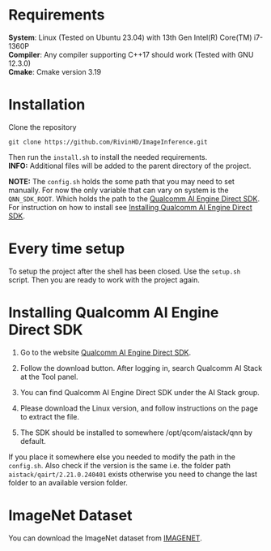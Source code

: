 # Requirements
**System**: Linux (Tested on Ubuntu 23.04) with 13th Gen Intel(R) Core(TM) i7-1360P \
**Compiler**: Any compiler supporting C++17 should work (Tested with GNU 12.3.0) \
**Cmake**: Cmake version 3.19


# Installation

Clone the repository

```
git clone https://github.com/RivinHD/ImageInference.git
```

Then run the `install.sh` to install the needed requirements.\
**INFO:** Additional files will be added to the parent directory of the project.

**NOTE:** The `config.sh` holds the some path that you may need to set manually.
For now the only variable that can vary on system is the `QNN_SDK_ROOT`.
Which holds the path to the [Qualcomm AI Engine Direct SDK](https://www.qualcomm.com/developer/software/qualcomm-ai-engine-direct-sdk).
For instruction on how to install see [Installing Qualcomm AI Engine Direct SDK](#installing-qualcomm-ai-engine-direct-sdk).

# Every time setup
To setup the project after the shell has been closed.
Use the `setup.sh` script.
Then you are ready to work with the project again.

# Installing Qualcomm AI Engine Direct SDK
1. Go to the website [Qualcomm AI Engine Direct SDK](https://www.qualcomm.com/developer/software/qualcomm-ai-engine-direct-sdk).

2. Follow the download button. After logging in, search Qualcomm AI Stack at the Tool panel.

3. You can find Qualcomm AI Engine Direct SDK under the AI Stack group.

4. Please download the Linux version, and follow instructions on the page to extract the file.

5. The SDK should be installed to somewhere /opt/qcom/aistack/qnn by default.

If you place it somewhere else you needed to modify the path in the `config.sh`.
Also check if the version is the same i.e. the folder path `aistack/qairt/2.21.0.240401` exists otherwise you need to change the last folder to an available version folder.

# ImageNet Dataset
You can download the ImageNet dataset from [IMAGENET](https://image-net.org/download-images).